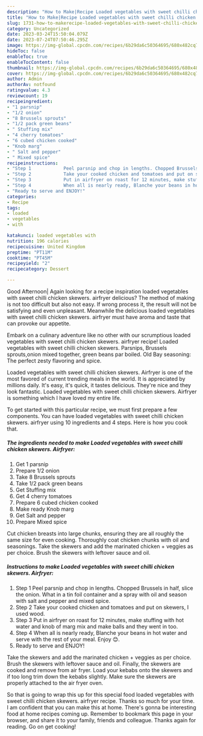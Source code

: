 ```yaml
---
description: "How to Make|Recipe Loaded vegetables with sweet chilli chicken skewers. Airfryer {That is Delicious"
title: "How to Make|Recipe Loaded vegetables with sweet chilli chicken skewers. Airfryer {That is Delicious"
slug: 1731-how-to-makerecipe-loaded-vegetables-with-sweet-chilli-chicken-skewers-airfryer-that-is-delicious
category: Uncategorized
date: 2023-03-24T15:50:04.079Z
date: 2023-07-24T07:50:46.295Z
image: https://img-global.cpcdn.com/recipes/6b29da6c50364695/680x482cq70/loaded-vegetables-with-sweet-chilli-chicken-skewers-airfryer-recipe-main-photo.jpg
hideToc: false
enableToc: true
enableTocContent: false
thumbnail: https://img-global.cpcdn.com/recipes/6b29da6c50364695/680x482cq70/loaded-vegetables-with-sweet-chilli-chicken-skewers-airfryer-recipe-main-photo.jpg
cover: https://img-global.cpcdn.com/recipes/6b29da6c50364695/680x482cq70/loaded-vegetables-with-sweet-chilli-chicken-skewers-airfryer-recipe-main-photo.jpg
author: Admin
authorAv: notfound
ratingvalue: 4.3
reviewcount: 19
recipeingredient:
- "1 parsnip"
- "1/2 onion"
- "8 Brussels sprouts"
- "1/2 pack green beans"
- " Stuffing mix"
- "4 cherry tomatoes"
- "6 cubed chicken cooked"
- "Knob marg"
- " Salt and pepper"
- " Mixed spice"
recipeinstructions:
- "Step 1            Peel parsnip and chop in lengths. Chopped Brussels in half, slice the onion. What in a tin foil container and a spray with oil and season with salt and pepper and mixed spice."
- "Step 2            Take your cooked chicken and tomatoes and put on skewers, I used wood."
- "Step 3            Put in airfryer on roast for 12 minutes, make stuffing with hot water and knob of marg mix and make balls and they went in too."
- "Step 4            When all is nearly ready, Blanche your beans in hot water and serve with the rest of your meal. Enjoy 😊."
- "Ready to serve and ENJOY!"
categories:
- Recipe
tags:
- loaded
- vegetables
- with

katakunci: loaded vegetables with 
nutrition: 196 calories
recipecuisine: United Kingdom
preptime: "PT11M"
cooktime: "PT45M"
recipeyield: "2"
recipecategory: Dessert

---
```



Good Afternoon| Again looking for a recipe inspiration loaded vegetables with sweet chilli chicken skewers. airfryer delicious? The method of making is not too difficult but also not easy. If wrong process it, the result will not be satisfying and even unpleasant. Meanwhile the delicious loaded vegetables with sweet chilli chicken skewers. airfryer must have aroma and taste that can provoke our appetite.





Embark on a culinary adventure like no other with our scrumptious loaded vegetables with sweet chilli chicken skewers. airfryer recipe! Loaded vegetables with sweet chilli chicken skewers. Parsnips, Brussels sprouts,onion mixed together, green beans par boiled. Old Bay seasoning: The perfect zesty flavoring and spice.

Loaded vegetables with sweet chilli chicken skewers. Airfryer is one of the most favored of current trending meals in the world. It is appreciated by millions daily. It's easy, it's quick, it tastes delicious. They're nice and they look fantastic. Loaded vegetables with sweet chilli chicken skewers. Airfryer is something which I have loved my entire life.


To get started with this particular recipe, we must first prepare a few components. You can have loaded vegetables with sweet chilli chicken skewers. airfryer using 10 ingredients and 4 steps. Here is how you cook that.

<!--inarticleads1-->

##### The ingredients needed to make Loaded vegetables with sweet chilli chicken skewers. Airfryer:

1. Get 1 parsnip
1. Prepare 1/2 onion
1. Take 8 Brussels sprouts
1. Take 1/2 pack green beans
1. Get  Stuffing mix
1. Get 4 cherry tomatoes
1. Prepare 6 cubed chicken cooked
1. Make ready Knob marg
1. Get  Salt and pepper
1. Prepare  Mixed spice


Cut chicken breasts into large chunks, ensuring they are all roughly the same size for even cooking. Thoroughly coat chicken chunks with oil and seasonings. Take the skewers and add the marinated chicken + veggies as per choice. Brush the skewers with leftover sauce and oil. 

<!--inarticleads2-->

##### Instructions to make Loaded vegetables with sweet chilli chicken skewers. Airfryer:

1. Step 1            Peel parsnip and chop in lengths. Chopped Brussels in half, slice the onion. What in a tin foil container and a spray with oil and season with salt and pepper and mixed spice.
1. Step 2            Take your cooked chicken and tomatoes and put on skewers, I used wood.
1. Step 3            Put in airfryer on roast for 12 minutes, make stuffing with hot water and knob of marg mix and make balls and they went in too.
1. Step 4            When all is nearly ready, Blanche your beans in hot water and serve with the rest of your meal. Enjoy 😊.
1. Ready to serve and ENJOY!

Take the skewers and add the marinated chicken + veggies as per choice. Brush the skewers with leftover sauce and oil. Finally, the skewers are cooked and remove from air fryer. Load your kebabs onto the skewers and if too long trim down the kebabs slightly. Make sure the skewers are properly attached to the air fryer oven. 

So that is going to wrap this up for this special food loaded vegetables with sweet chilli chicken skewers. airfryer recipe. Thanks so much for your time. I am confident that you can make this at home. There's gonna be interesting food at home recipes coming up. Remember to bookmark this page in your browser, and share it to your family, friends and colleague. Thanks again for reading. Go on get cooking!
